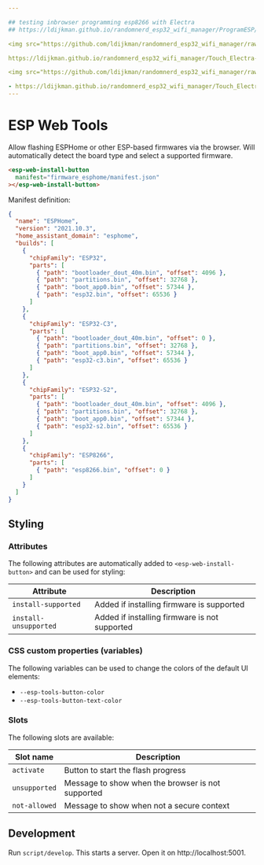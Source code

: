 ```yaml
---

## testing inbrowser programming esp8266 with Electra
## https://ldijkman.github.io/randomnerd_esp32_wifi_manager/ProgramESP/index.html

<img src="https://github.com/ldijkman/randomnerd_esp32_wifi_manager/raw/main/docs/Touch_Electra-Electra_Touch/img_1_1651851213226.jpg" width="50%">

https://ldijkman.github.io/randomnerd_esp32_wifi_manager/Touch_Electra-Electra_Touch/

<img src="https://github.com/ldijkman/randomnerd_esp32_wifi_manager/raw/main/docs/Touch_Electra-Electra_Touch/img_2_1651851229852.jpg" width="50%">

- https://ldijkman.github.io/randomnerd_esp32_wifi_manager/Touch_Electra-Electra_Touch/
---
```


# ESP Web Tools

Allow flashing ESPHome or other ESP-based firmwares via the browser. Will automatically detect the board type and select a supported firmware.

```html
<esp-web-install-button
  manifest="firmware_esphome/manifest.json"
></esp-web-install-button>
```

Manifest definition:

```json
{
  "name": "ESPHome",
  "version": "2021.10.3",
  "home_assistant_domain": "esphome",
  "builds": [
    {
      "chipFamily": "ESP32",
      "parts": [
        { "path": "bootloader_dout_40m.bin", "offset": 4096 },
        { "path": "partitions.bin", "offset": 32768 },
        { "path": "boot_app0.bin", "offset": 57344 },
        { "path": "esp32.bin", "offset": 65536 }
      ]
    },
    {
      "chipFamily": "ESP32-C3",
      "parts": [
        { "path": "bootloader_dout_40m.bin", "offset": 0 },
        { "path": "partitions.bin", "offset": 32768 },
        { "path": "boot_app0.bin", "offset": 57344 },
        { "path": "esp32-c3.bin", "offset": 65536 }
      ]
    },
    {
      "chipFamily": "ESP32-S2",
      "parts": [
        { "path": "bootloader_dout_40m.bin", "offset": 4096 },
        { "path": "partitions.bin", "offset": 32768 },
        { "path": "boot_app0.bin", "offset": 57344 },
        { "path": "esp32-s2.bin", "offset": 65536 }
      ]
    },
    {
      "chipFamily": "ESP8266",
      "parts": [
        { "path": "esp8266.bin", "offset": 0 }
      ]
    }
  ]
}
```

## Styling

### Attributes

The following attributes are automatically added to `<esp-web-install-button>` and can be used for styling:

| Attribute | Description |
| -- | -- |
| `install-supported` | Added if installing firmware is supported
| `install-unsupported` | Added if installing firmware is not supported

### CSS custom properties (variables)

The following variables can be used to change the colors of the default UI elements:

- `--esp-tools-button-color`
- `--esp-tools-button-text-color`

### Slots

The following slots are available:

| Slot name | Description |
| -- | -- |
| `activate` | Button to start the flash progress
| `unsupported` | Message to show when the browser is not supported
| `not-allowed` | Message to show when not a secure context

## Development

Run `script/develop`. This starts a server. Open it on http://localhost:5001.
